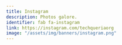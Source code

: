 ```yaml
---
title: Instagram
description: Photos galore.
identifier: fab fa-instagram
link: https://instagram.com/techqueriaorg
image: "/assets/img/banners/instagram.png"
---
```

